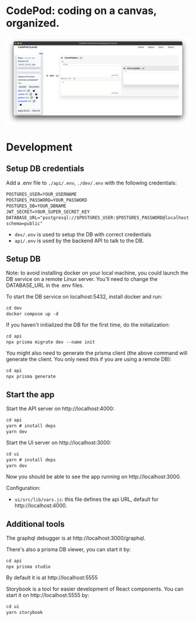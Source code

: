 # CodePod: coding on a canvas, organized.

![screenshot](./screenshot.png)

# Development

## Setup DB credentials

Add a .env file to `./api/.env`, `./dev/.env` with the following credentials:

```shell
POSTGRES_USER=YOUR_USERNAME
POSTGRES_PASSWORD=YOUR_PASSWORD
POSTGRES_DB=YOUR_DBNAME
JWT_SECRET=YOUR_SUPER_SECRET_KEY
DATABASE_URL="postgresql://$POSTGRES_USER:$POSTGRES_PASSWORD@localhost:5432/$POSTGRES_DB?schema=public"
```

- `dev/.env` is used to setup the DB with correct credentials
- `api/.env` is used by the backend API to talk to the DB.

## Setup DB

Note: to avoid installing docker on your local machine, you could launch the DB
service on a remote Linux server. You'll need to change the DATABASE_URL in the .env files.

To start the DB service on localhost:5432, install docker and run:

```
cd dev
docker compose up -d
```

If you haven't initialized the DB for the first time, do the initialization:

```shell
cd api
npx prisma migrate dev --name init
```

You might also need to generate the prisma client (the above command will generate the client. You only need this if you are using a remote DB):

```shell
cd api
npx prisma generate
```

## Start the app

Start the API server on http://localhost:4000:

```shell
cd api
yarn # install deps
yarn dev
```

Start the UI server on http://localhost:3000:

```shell
cd ui
yarn # install deps
yarn dev
```

Now you should be able to see the app running on http://localhost:3000.

Configuration:

- `ui/src/lib/vars.js`: this file defines the api URL, default for http://localhost:4000.

## Additional tools

The graphql debugger is at http://localhost:3000/graphql.

There's also a prisma DB viewer, you can start it by:

```
cd api
npx prisma studio
```

By default it is at http://localhost:5555

Storybook is a tool for easier development of React components. You can start it on http://localhost:5555 by:

```
cd ui
yarn storybook
```
